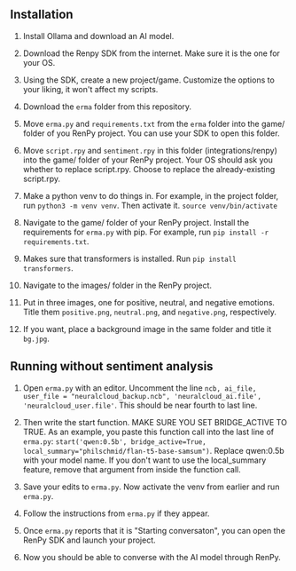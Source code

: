 ## Installation

1. Install Ollama and download an AI model.

2. Download the Renpy SDK from the internet. Make sure it is the one for your OS.

3. Using the SDK, create a new project/game. Customize the options to your liking, it won't affect my scripts.

4. Download the ```erma``` folder from this repository.

5. Move ```erma.py``` and ```requirements.txt``` from the ```erma``` folder into the game/ folder of you RenPy project. You can use your SDK to open this folder.

6. Move ```script.rpy``` and ```sentiment.rpy``` in this folder (integrations/renpy) into the game/ folder of your RenPy project. Your OS should ask you whether to replace script.rpy. Choose to replace the already-existing script.rpy.

6. Make a python venv to do things in. For example, in the project folder, run ```python3 -m venv venv```. Then activate it. ```source venv/bin/activate```

7. Navigate to the game/ folder of your RenPy project. Install the requirements for ```erma.py``` with pip. For example, run ```pip install -r requirements.txt```.

8. Makes sure that transformers is installed. Run ```pip install transformers```.

9. Navigate to the images/ folder in the RenPy project.

10. Put in three images, one for positive, neutral, and negative emotions. Title them ```positive.png```, ```neutral.png```, and ```negative.png```, respectively.

11. If you want, place a background image in the same folder and title it ```bg.jpg```.

## Running without sentiment analysis

1. Open ```erma.py``` with an editor. Uncomment the line ```ncb, ai_file, user_file = "neuralcloud_backup.ncb", 'neuralcloud_ai.file', 'neuralcloud_user.file'```. This should be near fourth to last line.

2. Then write the start function. MAKE SURE YOU SET BRIDGE_ACTIVE TO TRUE. As an example, you paste this function call into the last line of ```erma.py```: ```start('qwen:0.5b', bridge_active=True, local_summary="philschmid/flan-t5-base-samsum")```. Replace qwen:0.5b with your model name. If you don't want to use the local_summary feature, remove that argument from inside the function call.

3. Save your edits to ```erma.py```. Now activate the venv from earlier and run ```erma.py```.

4. Follow the instructions from ```erma.py``` if they appear.

5. Once ```erma.py``` reports that it is "Starting conversaton", you can open the RenPy SDK and launch your project.

6. Now you should be able to converse with the AI model through RenPy.
